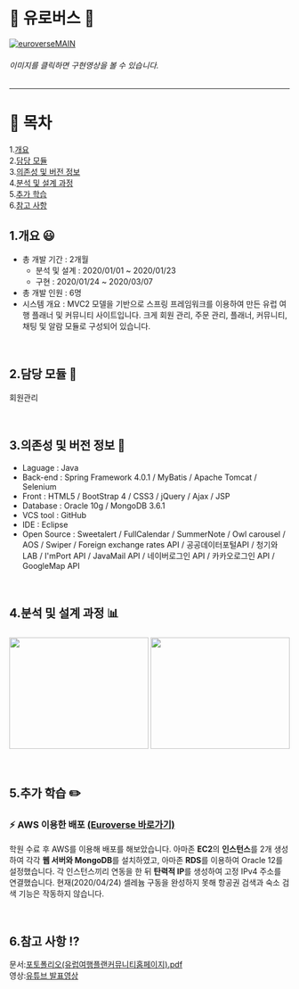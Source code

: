 # :trolleybus: 유로버스 :trolleybus:

[![euroverseMAIN](https://user-images.githubusercontent.com/57661883/77535422-ee1e1c80-6edd-11ea-8aad-bfdfd6ceaf36.png)](https://youtu.be/2Q8ZXSbwx8Q)
###### 이미지를 클릭하면 구현영상을 볼 수 있습니다.<br>
* * *
# :bookmark: 목차

1.[개요](https://github.com/zi-seong/euroverse/blob/master/README.md#1개요-smiley)<br>
2.[담당 모듈](https://github.com/zi-seong/euroverse/blob/master/README.md#2담당-모듈-dart)<br>
3.[의존성 및 버전 정보](https://github.com/zi-seong/euroverse/blob/master/README.md#3의존성-및-버전-정보-two_men_holding_hands)<br>
4.[분석 및 설계 과정](https://github.com/zi-seong/euroverse/blob/master/README.md#4분석-및-설계-과정-bar_chart)<br>
5.[추가 학습](https://github.com/zi-seong/euroverse/blob/master/README.md#5추가-학습-pencil2)<br>
6.[참고 사항](https://github.com/zi-seong/euroverse/blob/master/README.md#6참고-사항-interrobang)<br>






## 1.개요 :smiley:
+ 총 개발 기간 : 2개월  
    + 분석 및 설계 : 2020/01/01 ~ 2020/01/23  
    + 구현 : 2020/01/24 ~ 2020/03/07  
+ 총 개발 인원 : 6명  
+ 시스템 개요 : MVC2 모델을 기반으로 스프링 프레임워크를 이용하여 만든 유럽 여행 플래너 및 커뮤니티 사이트입니다. 크게 회원 관리, 주문 관리, 플래너, 커뮤니티, 채팅 및 알람 모듈로 구성되어 있습니다.
<br>

## 2.담당 모듈 :dart:

회원관리<br>


<br>

## 3.의존성 및 버전 정보 :two_men_holding_hands:
+ Laguage : Java    
+ Back-end : Spring Framework 4.0.1 / MyBatis / Apache Tomcat / Selenium
+ Front : HTML5 / BootStrap 4 / CSS3 / jQuery / Ajax / JSP
+ Database : Oracle 10g / MongoDB 3.6.1  
+ VCS tool : GitHub  
+ IDE : Eclipse  
+ Open Source : Sweetalert / FullCalendar / SummerNote / Owl carousel / AOS / Swiper / Foreign exchange rates API / 공공데이터포털API / 청기와 LAB / I'mPort API / JavaMail API / 네이버로그인 API / 카카오로그인 API / GoogleMap API

<br>

## 4.분석 및 설계 과정 :bar_chart:
### 
<p align="center">
<img src="https://user-images.githubusercontent.com/57661883/79181404-3da19980-7e47-11ea-9589-d28be24ae36f.PNG" width="250" height="200">
<img src="https://user-images.githubusercontent.com/57661883/79181678-e7812600-7e47-11ea-9c82-04c73627bbae.PNG" width="250" height="200"> 
</p>
<br>

## 5.추가 학습 :pencil2:
### **⚡️ AWS 이용한 배포 [(Euroverse 바로가기)](http://13.125.136.145:8080/)**  
학원 수료 후 AWS를 이용해 배포를 해보았습니다. 아마존 **EC2**의 **인스턴스**를 2개 생성하여 각각 **웹 서버와 MongoDB**를 설치하였고, 아마존 **RDS**를 이용하여 Oracle 12를 설정했습니다. 각 인스턴스끼리 연동을 한 뒤 **탄력적 IP**를 생성하여 고정 IPv4 주소를 연결했습니다. 현재(2020/04/24) 셀레늄 구동을 완성하지 못해 항공권 검색과 숙소 검색 기능은 작동하지 않습니다.

<br>

## 6.참고 사항 :interrobang:
문서:[포토폴리오(유럽여행플랜커뮤니티홈페이지).pdf](https://github.com/zi-seong/euroverse/files/4543568/default.pdf)
<br>
영상:[유튜브 발표영상](https://youtu.be/xGH5Dzj8rAY)
